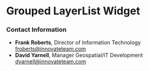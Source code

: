 # Grouped LayerList Widget




### Contact Information

* **Frank Roberts**, Director of Information Technology froberts@innovateteam.com
* **David Yarnell**, Manager Geospatial/IT Development dyarnell@innovateteam.com
